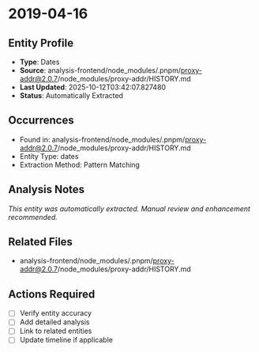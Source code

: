 # 2019-04-16

## Entity Profile
- **Type**: Dates
- **Source**: analysis-frontend/node_modules/.pnpm/proxy-addr@2.0.7/node_modules/proxy-addr/HISTORY.md
- **Last Updated**: 2025-10-12T03:42:07.827480
- **Status**: Automatically Extracted

## Occurrences
- Found in: analysis-frontend/node_modules/.pnpm/proxy-addr@2.0.7/node_modules/proxy-addr/HISTORY.md
- Entity Type: dates
- Extraction Method: Pattern Matching

## Analysis Notes
*This entity was automatically extracted. Manual review and enhancement recommended.*

## Related Files
- analysis-frontend/node_modules/.pnpm/proxy-addr@2.0.7/node_modules/proxy-addr/HISTORY.md

## Actions Required
- [ ] Verify entity accuracy
- [ ] Add detailed analysis
- [ ] Link to related entities
- [ ] Update timeline if applicable
